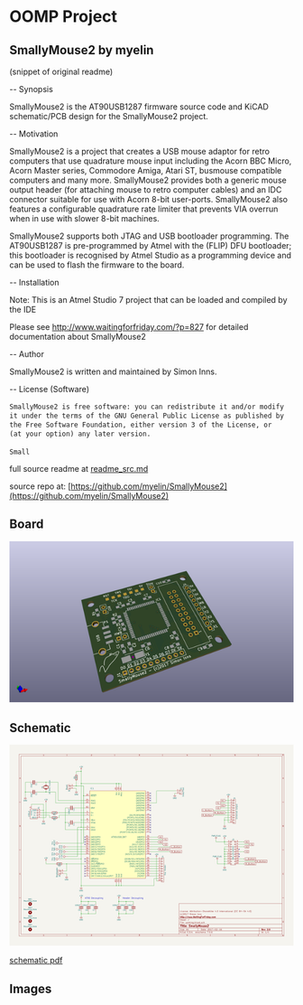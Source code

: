 # OOMP Project  
## SmallyMouse2  by myelin  
  
(snippet of original readme)  
  
-- Synopsis  
  
SmallyMouse2 is the AT90USB1287 firmware source code and KiCAD schematic/PCB design for the SmallyMouse2 project.  
  
-- Motivation  
  
SmallyMouse2 is a project that creates a USB mouse adaptor for retro computers that use quadrature mouse input including the Acorn BBC Micro, Acorn Master series, Commodore Amiga, Atari ST, busmouse compatible computers and many more.  SmallyMouse2 provides both a generic mouse output header (for attaching mouse to retro computer cables) and an IDC connector suitable for use with Acorn 8-bit user-ports.  SmallyMouse2 also features a configurable quadrature rate limiter that prevents VIA overrun when in use with slower 8-bit machines.  
  
SmallyMouse2 supports both JTAG and USB bootloader programming.  The AT90USB1287 is pre-programmed by Atmel with the (FLIP) DFU bootloader; this bootloader is recognised by Atmel Studio as a programming device and can be used to flash the firmware to the board.  
  
-- Installation  
  
Note: This is an Atmel Studio 7 project that can be loaded and compiled by the IDE  
  
Please see http://www.waitingforfriday.com/?p=827 for detailed documentation about SmallyMouse2  
  
-- Author  
  
SmallyMouse2 is written and maintained by Simon Inns.  
  
-- License (Software)  
  
    SmallyMouse2 is free software: you can redistribute it and/or modify  
    it under the terms of the GNU General Public License as published by  
    the Free Software Foundation, either version 3 of the License, or  
    (at your option) any later version.  
  
    Small  
  full source readme at [readme_src.md](readme_src.md)  
  
source repo at: [https://github.com/myelin/SmallyMouse2](https://github.com/myelin/SmallyMouse2)  
## Board  
  
[![working_3d.png](working_3d_600.png)](working_3d.png)  
## Schematic  
  
[![working_schematic.png](working_schematic_600.png)](working_schematic.png)  
  
[schematic pdf](working_schematic.pdf)  
## Images  
